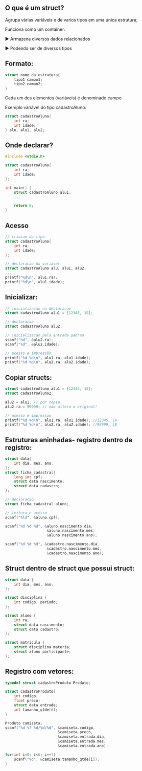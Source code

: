 O que é um struct? 
-

Agrupa várias variáveis e de varios tipos em uma única estrutura;

Funciona como um container:

▶ Armazena diversos dados relacionados

▶ Podendo ser de diversos tipos

Formato:
-
```c
struct nome_da_estrutura{
    tipo1 campo1;
    tipo2 campo2;
}
```

Cada um dos elementos (variáveis) é denominado campo

Exemplo variável do tipo cadastroAluno:

```c
struct cadastroAluno{
    int ra;
    int idade;
} alu, alu1, alu2;
```


Onde declarar?
-
```c
#include <stdio.h>

struct cadastroAluno{
    int ra;
    int idade;
};

int main() {
    struct cadastroAluno alu1;
    ...

    return 0;
}
```
Acesso
-
```c
// criacao do tipo
struct cadastroAluno{
    int ra;
    int idade;
};

// declaracao da variavel
struct cadastroAluno alu, alu1, alu2;
...
printf("%d\n", alu1.ra);
printf("%d\n", alu1.idade);
```
Inicializar:
-
```c
// inicializacao na declaracao
struct cadastroAluno alu1 = {12345, 18};

// declaracao
struct cadastroAluno alu2;

// inicializacao pela entrada padrao
scanf("%d", &alu2.ra);
scanf("%d", &alu2.idade);

// acesso e impressão
printf("%d %d\n", alu1.ra, alu1.idade);
printf("%d %d\n", alu2.ra, alu2.idade);
```
Copiar structs:
-
```c
struct cadastroAluno alu1 = {12345, 18};
struct cadastroAluno2;

alu2 = alu1; // por copia
alu2.ra = 99999; // nao altera o original!

// acesso e impressao
printf("%d %d\n", alu1.ra, alu1.idade); //12345, 18
printf("%d %d\n", alu2.ra, alu2.idade); //99999, 18
```
Estruturas aninhadas- registro dentro de registro:
-
```c
struct data{
    int dia, mes, ano;
};
struct ficha_cadastral{
    long int cpf;
    struct data nascimento;
    struct data cadastro;
};

// declaracao
struct ficha_cadastral aluno;

// leitura e acesso
scanf("%ld", &aluno.cpf);

scanf("%d %d %d", &aluno.nascimento.dia,
                   &aluno.nascimento.mes,
                   &aluno.nascimento.ano);

scanf("%d %d %d", &cadastro.nascimento.dia,
                   &cadastro.nascimento.mes,
                   &cadastro.nascimento.ano);
```
Struct dentro de struct que possui struct:
-

```c
struct data {
    int dia, mes, ano;
};

struct disciplina {
    int codigo, periodo;
};

struct aluno {
    int ra;
    struct data nascimento;
    struct data cadastro;
};

struct matricula {
    struct disciplina materia;
    struct aluno participante;
};
```
Registro com vetores:
-
```c
typedef struct cadastroProduto Produto;

struct cadastroProduto{
    int codigo;
    float preco;
    struct data entrada;
    int tamanho_qtde[6]; 
}

Produto camiseta;
scanf("%d %f %d/%d/%d", &camiseta.codigo,
                        &camiseta.preco,
                        &camiseta.entrada.dia,
                        &camiseta.entrada.mes,
                        &camiseta.entrada.ano);

for(int i=0; i<6; i++){
    scanf("%d", &camiseta.tamanho_qtde[i]);
}

  